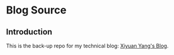 # Blog Source

## Introduction

This is the back-up repo for my technical blog: [Xiyuan Yang's Blog](https://xiyuanyang-code.github.io). 

